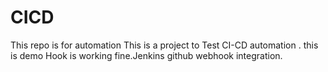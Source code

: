 # CICD
This repo is for automation 
This is a project to Test CI-CD automation . this is demo 
Hook is working fine.Jenkins github webhook integration.
